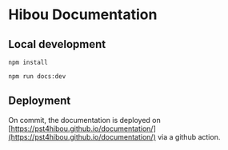 # Hibou Documentation

## Local development

```
npm install
```

```
npm run docs:dev
```

## Deployment

On commit, the documentation is deployed on [https://pst4hibou.github.io/documentation/](https://pst4hibou.github.io/documentation/) via a github action.